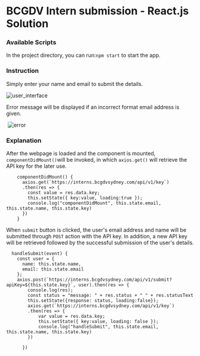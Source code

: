 # BCGDV Intern submission - React.js Solution

### Available Scripts

In the project directory, you can run:`npm start` to start the app.

### Instruction

Simply enter your name and email to submit the details.

![user_interface](C:\Users\Simon\GitRepo\BCGDV_Intern_submission_React\images\user_interface.png)

Error message will be displayed if an incorrect format email address is given. 

​	![error](C:\Users\Simon\GitRepo\BCGDV_Intern_submission_React\images\error.png)

### Explanation 

After the webpage is loaded and the component is mounted, `componentDidMount()`will be invoked, in which `axios.get()` will retrieve the API key for the later use.

```react
    componentDidMount() {
      axios.get(`https://interns.bcgdvsydney.com/api/v1/key`)
      .then(res => {
        const value = res.data.key;
        this.setState({ key:value, loading:true });
        console.log("componentDidMount", this.state.email, this.state.name, this.state.key)
      })
    }
```



When `submit` button is clicked, the user's email address and name will be submitted through `POST` action with the API key. In addition, a new API key will be retrieved followed by the successful submission of the user's details.

```react
  handleSubmit(event) {
    const user = {
      name: this.state.name,
      email: this.state.email
    };
    axios.post(`https://interns.bcgdvsydney.com/api/v1/submit?apiKey=${this.state.key}`, user).then(res => {
        console.log(res);
        const status = "message: " + res.status + " " + res.statusText
        this.setState({response: status, loading:false});
        axios.get(`https://interns.bcgdvsydney.com/api/v1/key`)
        .then(res => {
          	var value = res.data.key;
          	this.setState({ key:value, loading: false });
          	console.log("handleSubmit", this.state.email, this.state.name, this.state.key)
        })

      })
```

